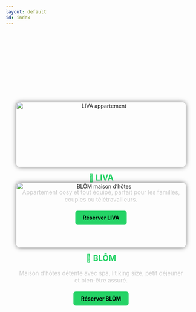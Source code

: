 ```yaml
---
layout: default
id: index
---
```


<style>
  .logements-container {
    display: flex;
    flex-wrap: wrap;
    justify-content: center;
    gap: 40px;
    padding: 40px 20px;
    text-align: center;
  }

  .logement {
    flex: 1 1 300px;
    max-width: 450px;
  }

  .logement img {
    width: 100%;
    border-radius: 12px;
    box-shadow: 0 0 12px rgba(0,0,0,0.5);
    transition: transform 0.3s ease, box-shadow 0.3s ease;
  }

  .logement img:hover {
    transform: scale(1.03);
    box-shadow: 0 0 18px rgba(37, 211, 102, 0.6);
  }

  .logement h2 {
    margin-top: 15px;
    color: #25D366;
  }

  .logement p {
    font-size: 0.95rem;
    color: #ccc;
    margin: 10px 0;
  }

  .logement a.bouton {
    display: inline-block;
    margin-top: 10px;
    background-color: #25D366;
    color: black;
    padding: 10px 20px;
    border-radius: 6px;
    font-weight: bold;
    text-decoration: none;
    transition: background-color 0.3s ease;
  }

  .logement a.bouton:hover {
    background-color: #1da955;
  }

  @media (max-width: 600px) {
    .logement {
      max-width: 100%;
    }

    .logement p {
      font-size: 0.9rem;
    }
  }
</style>

<section class="logements-container" style="margin-top: 160px;">

  <!-- LIVA -->
  <div class="logement">
    <a href="/LIVABLOM/liva">
      <img src="/LIVABLOM/assets/images/salon1.jpg" alt="LIVA appartement">
    </a>
    <h2>🔹 LIVA</h2>
    <p>Appartement cosy et tout équipé, parfait pour les familles, couples ou télétravailleurs.</p>
    <a href="/LIVABLOM/liva" class="bouton">Réserver LIVA</a>
  </div>

  <!-- BLOM -->
  <div class="logement">
    <a href="/LIVABLOM/blom">
      <img src="/LIVABLOM/assets/images/image-jacuzzi.png" alt="BLŌM maison d’hôtes">
    </a>
    <h2>🔹 BLŌM</h2>
    <p>Maison d’hôtes détente avec spa, lit king size, petit déjeuner et bien-être assuré.</p>
    <a href="/LIVABLOM/blom" class="bouton">Réserver BLŌM</a>
  </div>

</section>
